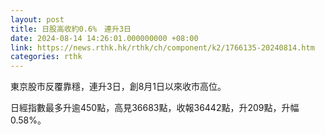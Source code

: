 ```yaml
---
layout: post
title: 日股高收約0.6%　連升3日
date: 2024-08-14 14:26:01.000000000 +08:00
link: https://news.rthk.hk/rthk/ch/component/k2/1766135-20240814.htm
categories: rthk
---
```


東京股市反覆靠穩，連升3日，創8月1日以來收市高位。

日經指數最多升逾450點，高見36683點，收報36442點，升209點，升幅0.58%。
